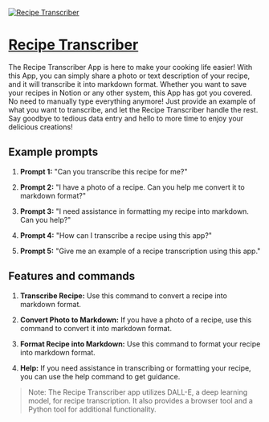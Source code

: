 [![Recipe Transcriber](https://files.oaiusercontent.com/file-A8ZfXhD9SJPhaO90u351pND5?se=2123-10-17T09%3A22%3A08Z&sp=r&sv=2021-08-06&sr=b&rscc=max-age%3D31536000%2C%20immutable&rscd=attachment%3B%20filename%3D_dea7bb7b-371f-4942-8e60-a0d3d4770b90.jpg&sig=irJ/YrYTjnIFEE7%2BcHGckPrU4AnA6jR5zpVJ4n7ARb8%3D)](https://chat.openai.com/g/g-wa9483xnA-recipe-transcriber)

# [Recipe Transcriber](https://chat.openai.com/g/g-wa9483xnA-recipe-transcriber)

The Recipe Transcriber App is here to make your cooking life easier! With this App, you can simply share a photo or text description of your recipe, and it will transcribe it into markdown format. Whether you want to save your recipes in Notion or any other system, this App has got you covered. No need to manually type everything anymore! Just provide an example of what you want to transcribe, and let the Recipe Transcriber handle the rest. Say goodbye to tedious data entry and hello to more time to enjoy your delicious creations!

## Example prompts

1. **Prompt 1:** "Can you transcribe this recipe for me?"

2. **Prompt 2:** "I have a photo of a recipe. Can you help me convert it to markdown format?"

3. **Prompt 3:** "I need assistance in formatting my recipe into markdown. Can you help?"

4. **Prompt 4:** "How can I transcribe a recipe using this app?"

5. **Prompt 5:** "Give me an example of a recipe transcription using this app."

## Features and commands

1. **Transcribe Recipe:** Use this command to convert a recipe into markdown format.

2. **Convert Photo to Markdown:** If you have a photo of a recipe, use this command to convert it into markdown format.

3. **Format Recipe into Markdown:** Use this command to format your recipe into markdown format.

4. **Help:** If you need assistance in transcribing or formatting your recipe, you can use the help command to get guidance.

>Note: The Recipe Transcriber app utilizes DALL-E, a deep learning model, for recipe transcription. It also provides a browser tool and a Python tool for additional functionality.
